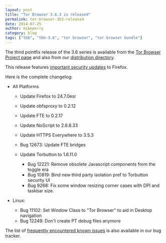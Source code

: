 ```yaml
---
layout: post
title: "Tor Browser 3.6.3 is released"
permalink: tor-browser-363-released
date: 2014-07-25
author: mikeperry
category: blog
tags: ["tbb", "tbb-3.6", "tor browser", "tor browser bundle"]
---
```


The third pointfix release of the 3.6 series is available from the [Tor Browser Project page](https://www.torproject.org/download/download-easy.html) and also from our [distribution directory](https://www.torproject.org/dist/torbrowser/3.6.3/).

This release features [important security updates](https://www.mozilla.org/security/known-vulnerabilities/firefoxESR.html#firefox24.7) to Firefox.

Here is the complete changelog:

- All Platforms

  - Update Firefox to 24.7.0esr
  - Update obfsproxy to 0.2.12
  - Update FTE to 0.2.17
  - Update NoScript to 2.6.8.33
  - Update HTTPS Everywhere to 3.5.3
  - Bug 12673: Update FTE bridges
  - Update Torbutton to 1.6.11.0

    - Bug 12221: Remove obsolete Javascript components from the toggle era
    - Bug 10819: Bind new third party isolation pref to Torbutton security UI
    - Bug 9268: Fix some window resizing corner cases with DPI and taskbar size.
- Linux:
  - Bug 11102: Set Window Class to "Tor Browser" to aid in Desktop navigation
  - Bug 12249: Don't create PT debug files anymore

The list of [frequently encountered known issues](https://trac.torproject.org/projects/tor/query?keywords=~tbb-helpdesk-frequent&status=!closed) is also available in our bug tracker.

